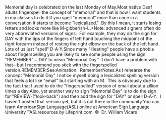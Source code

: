 Memorial day is celebrated on the last Monday of May.Most native Deaf adults fingerspell the concept of "memorial" and that is how I want students in my 
  classes to do it.If you spell "memorial" more than once in a conversation it starts to become 
	"lexicalized."  By this I mean, it starts losing letters and looks more 
	like M-gibberish-L.+Note: advanced signers often do very abbreviated versions of signs.  For 
example, they may do the sign for DAY with the tips of the fingers of left hand 
touching the midpoint of the right forearm instead of resting the right elbow on 
the back of the left hand. Lots of us just "spell" D-A-Y.Since many "Hearing" people have a phobia about fingerspelling you are 
	likely to see some people using the sign "REMEMBER" + DAY to mean "Memorial Day." 
  I don't have a problem with that--but I recommend you stick with the 
  fingerspelled version.REMEMBER:See:Animation:  RememberNotes:As I rehearse the concept "Memorial Day" I notice myself doing a 
			lexicalized spelling version that feels a lot like "email" but 
			starting with an M.  This is obviously due to the fact that I 
			used to do the "fingerspelled" version of email about a zillion 
			times a day.Also, yet another way to sign "Memorial Day" is to do the sign for 
			"REVIEW-("look-back") and then add the sign for "DAY" or spell 
			D-A-Y.  I haven't posted that version yet, but it is out there 
			in the community.You can learn 
		AmericanSign 
		Language(ASL) online at American Sign Language University ™ASLresources by Lifeprint.com  ©  Dr. William Vicars